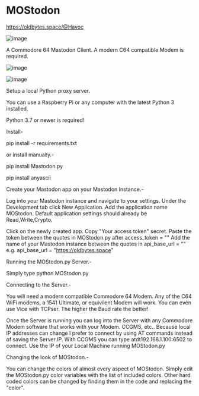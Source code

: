 # MOStodon
https://oldbytes.space/@Havoc

![image](https://github.com/Havoc6502/MOStodon/assets/140346993/fb95578a-86e7-42ae-911c-7d1dcc4ff2bc)

A Commodore 64 Mastodon Client. A modern C64 compatible Modem is required.

![image](https://github.com/Havoc6502/MOStodon/assets/140346993/8d7667ef-3318-4465-b748-16ab38294f89)

![image](https://github.com/Havoc6502/MOStodon/assets/140346993/d2800796-d172-4e12-8fc7-b78a2046c10e)

Setup a local Python proxy server.

You can use a Raspberry Pi or any computer with the latest Python 3 installed.

Python 3.7 or newer is required!

Install-

pip install -r requirements.txt


or install manually.-

pip install Mastodon.py

pip install anyascii


Create your Mastodon app on your Mastodon Instance.-

Log into your Mastodon instance and navigate to your settings. Under the Development tab click New Application.
Add the application name MOStodon. Default application settings should already be Read,Write,Crypto.

Click on the newly created app. Copy "Your access token" secret.
Paste the token between the quotes in MOStodon.py after access_token = ""
Add the name of your Mastodon instance between the quotes in api_base_url = ""
e.g. api_base_url = "https://oldbytes.space"

Running the MOStodon.py Server.-

Simply type python MOStodon.py

Connecting to the Server.-

You will need a modern compatible Commodore 64 Modem. Any of the C64 WiFi modems, a 1541 Ultimate, or equivilent Modem will work.
You can even use Vice with TCPser.
The higher the Baud rate the better!

Once the Server is running you can log into the Server with any Commodore Modem software that works with your Modem. CCGMS, etc..
Because local IP addresses can change I prefer to connect by using AT commands instead of saving the Server IP. 
With CCGMS you can type atdt192.168.1.100:6502 to connect. Use the IP of your Local Machine running MOStodon.py

Changing the look of MOStodon.-

You can change the colors of almost every aspect of MOStodon. Simply edit the MOStodon.py color variables with the list of included colors.
Other hard coded colors can be changed by finding them in the code and replacing the "color".
